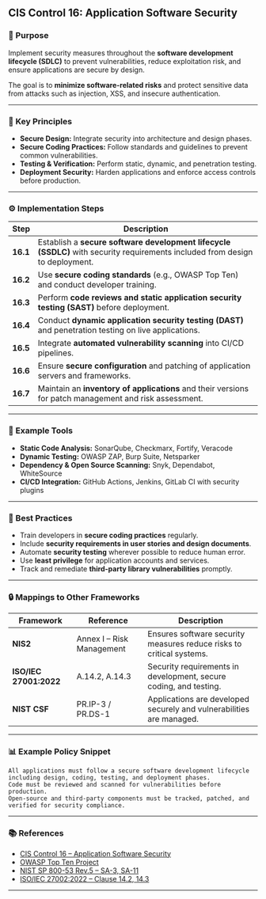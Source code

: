 ## CIS Control 16: Application Software Security

### 🎯 Purpose

Implement security measures throughout the **software development lifecycle (SDLC)** to prevent vulnerabilities, reduce exploitation risk, and ensure applications are secure by design.

The goal is to **minimize software-related risks** and protect sensitive data from attacks such as injection, XSS, and insecure authentication.

---

### 🧩 Key Principles

* **Secure Design:** Integrate security into architecture and design phases.
* **Secure Coding Practices:** Follow standards and guidelines to prevent common vulnerabilities.
* **Testing & Verification:** Perform static, dynamic, and penetration testing.
* **Deployment Security:** Harden applications and enforce access controls before production.

---

### ⚙️ Implementation Steps

| Step     | Description                                                                                                                  |
| -------- | ---------------------------------------------------------------------------------------------------------------------------- |
| **16.1** | Establish a **secure software development lifecycle (SSDLC)** with security requirements included from design to deployment. |
| **16.2** | Use **secure coding standards** (e.g., OWASP Top Ten) and conduct developer training.                                        |
| **16.3** | Perform **code reviews and static application security testing (SAST)** before deployment.                                   |
| **16.4** | Conduct **dynamic application security testing (DAST)** and penetration testing on live applications.                        |
| **16.5** | Integrate **automated vulnerability scanning** into CI/CD pipelines.                                                         |
| **16.6** | Ensure **secure configuration** and patching of application servers and frameworks.                                          |
| **16.7** | Maintain an **inventory of applications** and their versions for patch management and risk assessment.                       |

---

### 🧰 Example Tools

* **Static Code Analysis:** SonarQube, Checkmarx, Fortify, Veracode
* **Dynamic Testing:** OWASP ZAP, Burp Suite, Netsparker
* **Dependency & Open Source Scanning:** Snyk, Dependabot, WhiteSource
* **CI/CD Integration:** GitHub Actions, Jenkins, GitLab CI with security plugins

---

### 🧠 Best Practices

* Train developers in **secure coding practices** regularly.
* Include **security requirements in user stories and design documents**.
* Automate **security testing** wherever possible to reduce human error.
* Use **least privilege** for application accounts and services.
* Track and remediate **third-party library vulnerabilities** promptly.

---

### 🔒 Mappings to Other Frameworks

| Framework              | Reference                 | Description                                                          |
| ---------------------- | ------------------------- | -------------------------------------------------------------------- |
| **NIS2**               | Annex I – Risk Management | Ensures software security measures reduce risks to critical systems. |
| **ISO/IEC 27001:2022** | A.14.2, A.14.3            | Security requirements in development, secure coding, and testing.    |
| **NIST CSF**           | PR.IP-3 / PR.DS-1         | Applications are developed securely and vulnerabilities are managed. |

---

### 📊 Example Policy Snippet

```text
All applications must follow a secure software development lifecycle including design, coding, testing, and deployment phases.  
Code must be reviewed and scanned for vulnerabilities before production.  
Open-source and third-party components must be tracked, patched, and verified for security compliance.
```

---

### 📚 References

* [CIS Control 16 – Application Software Security](https://www.cisecurity.org/controls/application-software-security)
* [OWASP Top Ten Project](https://owasp.org/www-project-top-ten/)
* [NIST SP 800-53 Rev.5 – SA-3, SA-11](https://csrc.nist.gov/publications/detail/sp/800-53/rev-5/final)
* [ISO/IEC 27002:2022 – Clause 14.2, 14.3](https://www.iso.org/standard/75652.html)

---
